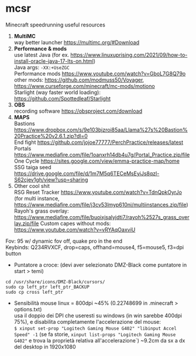 # mcsr
Minecraft speedrunning useful resources
 
1. **MultiMC**  
way better launcher https://multimc.org/#Download
3. **Performance & mods**  
use latest Java (for ex. https://www.linuxuprising.com/2021/09/how-to-install-oracle-java-17-lts-on.html)  
Java args: `-XX:+UseZGC`  
Performance mods https://www.youtube.com/watch?v=GboL7G8Q79o  
other mods: https://github.com/modmuss50/Voyager, https://www.curseforge.com/minecraft/mc-mods/motiono  
Starlight (way faster world loading): https://github.com/Spottedleaf/Starlight
4. **OBS**  
recording software https://obsproject.com/download
6. **MAPS**  
Bastions      https://www.dropbox.com/s/9e103bjzroi85aa/Llama%27s%20Bastion%20Practice%20v2.6.1.zip?dl=0  
End fight     https://github.com/jojoe77777/PerchPractice/releases/latest  
Portals        https://www.mediafire.com/file/1oanxrh14db4u7g/Portal_Practice.zip/file  
One Cycle https://sites.google.com/view/emma-practice-map/home  
SSG taiga seed https://drive.google.com/file/d/1m7M5q6TECeMsEyiJs8qzl-S62cjev1gh/view?usp=sharing  
6. Other cool shit  
RSG Reset Tracker https://www.youtube.com/watch?v=TdnQpkOyrJo (for multi instance, https://www.mediafire.com/file/j3cv53lmyp610ni/multiinstances.zip/file)
Rayoh's grass overlay: https://www.mediafire.com/file/buoixjsalyjdti7/rayoh%2527s_grass_overlay.zip/file
Custom capes without mods: https://www.youtube.com/watch?v=vRYAqOaxviU


Fov: 95 w/ dynamic fov off, quake pro in the end  
Keybinds: Q234RVXCF, drop=caps, offhand=mouse4, f5=mouse5, f3=dpi button

- Puntatore a croce: (devi aver selezionato DMZ-Black come puntatore in start > temi)
```
cd /usr/share/icons/DMZ-Black/cursors/
sudo cp left_ptr left_ptr_BACKUP
sudo cp cross left_ptr
```
- Sensibilità mouse linux = 800dpi ~45% (0.22748699 in .minecraft > options.txt)  
usa il doppio dei DPI che useresti su windows (in win sarebbe 400dpi 75%), e disabilita completamente l'accelerazione del mouse:  
`$ xinput set-prop "Logitech Gaming Mouse G402" "libinput Accel Speed" -1` (se fa storie, `xinput list-props "Logitech Gaming Mouse G402"` e trova la proprietà relativa all'accelerazione`)
~9.2cm da sx a dx del desktop in 1920x1080
